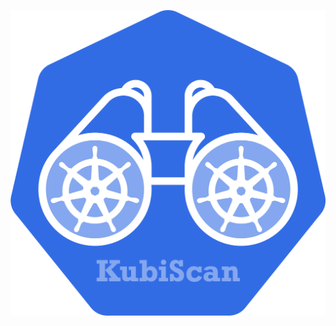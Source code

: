 ![kubiscan_logp](https://github.com/2niknatan/killercodacheck/blob/main/KubiScan/kubiscan_logo.png?raw=true)
